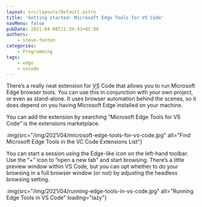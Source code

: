 ```yaml
---
layout: src/layouts/Default.astro
title: 'Getting started: Microsoft Edge Tools for VS Code'
navMenu: false
pubDate: 2021-04-08T11:59:43+01:00
authors:
    - steve-fenton
categories:
    - Programming
tags:
    - edge
    - vscode
---
```


There’s a really neat extension for <abbr title="Visual Studio">VS</abbr> Code that allows you to run Microsoft Edge browser tools. You can use this in conjunction with your own project, or even as stand-alone. It uses browser automation behind the scenes, so it does depend on you having Microsoft Edge installed on your machine.

You can add the extension by searching “Microsoft Edge Tools for VS Code” is the extensions marketplace.

:img{src="/img/2021/04/microsoft-edge-tools-for-vs-code.jpg" alt="Find Microsoft Edge Tools in the VC Code Extensions List"}

You can start a session using the Edge-like icon on the left-hand toolbar. Use the “+” icon to “open a new tab” and start browsing. There’s a little preview window within VS Code, but you can opt whether to do your browsing in a full browser window (or not) by adjusting the headless browsing setting.

:img{src="/img/2021/04/running-edge-tools-in-vs-code.jpg" alt="Running Edge Tools in VS Code" loading="lazy"}
